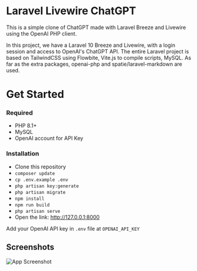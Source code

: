# Laravel Livewire ChatGPT

This is a simple clone of ChatGPT made with Laravel Breeze and Livewire using the OpenAI PHP client.

In this project, we have a Laravel 10 Breeze and Livewire, with a login session and access to OpenAI's ChatGPT API. The entire Laravel project is based on TailwindCSS using Flowbite, Vite.js to compile scripts, MySQL. As far as the extra packages, openai-php and spatie/laravel-markdown are used.

# Get Started

### Required

-   PHP 8.1+
-   MySQL
-   OpenAI account for API Key

### Installation

-   Clone this repository
-   `composer update`
-   `cp .env.example .env`
-   `php artisan key:generate`
-   `php artisan migrate`
-   `npm install`
-   `npm run build`
-   `php artisan serve`
-   Open the link: http://127.0.0.1:8000

Add your OpenAI API key in `.env` file at `OPENAI_API_KEY`

## Screenshots

![App Screenshot](https://i.imgur.com/iA4JKaq.png)
